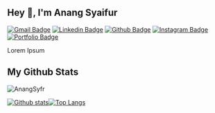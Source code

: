 ## Hey 👋, I'm Anang Syaifur
[![Gmail Badge](https://img.shields.io/badge/-AnangSyfr-c14438?style=flat&logo=gmail&logoColor=white&link=mailto:anangsyfr123@gmail.com)](mailto:anangsyfr123@gmail.com) 
[![Linkedin Badge](https://img.shields.io/badge/-AnangSyfr-0072b1?style=flat&logo=Linkedin&logoColor=white&link=https://www.linkedin.com/in/anang-syaifur-rochman-0b58ba21b/)](https://www.linkedin.com/in/anang-syaifur-rochman-0b58ba21b/) 
[![Github Badge](https://img.shields.io/badge/-AnangSyfr-grey?style=flat&logo=github&logoColor=white&link=https://github.com/#/)](https://www.github.com/AnangSyfr/) 
[![Instagram Badge](https://img.shields.io/badge/-AnangSyfr-00acee?style=flat&logo=instagram&logoColor=white&link=https://www.instagram.com/anang.syfrr/)](https://www.instagram.com/anang.syfrr/) 
[![Portfolio Badge](https://img.shields.io/badge/portfolio-web-blue?style=flat&link=#/)](#/) <p align='left'>Lorem Ipsum</p>
## My Github Stats
<p align=left> <img src=https://komarev.com/ghpvc/?username=AnangSyfr alt=AnangSyfr /> </p>

[![Github stats](https://github-readme-stats.vercel.app/api?username=AnangSyfr&show_icons=true&include_all_commits=true)](https://github.com/AnangSyfr/github-readme-stats)[![Top Langs](https://github-readme-stats.vercel.app/api/top-langs/?username=AnangSyfr&layout=compact)](https://github.com/AnangSyfr/github-readme-stats)
